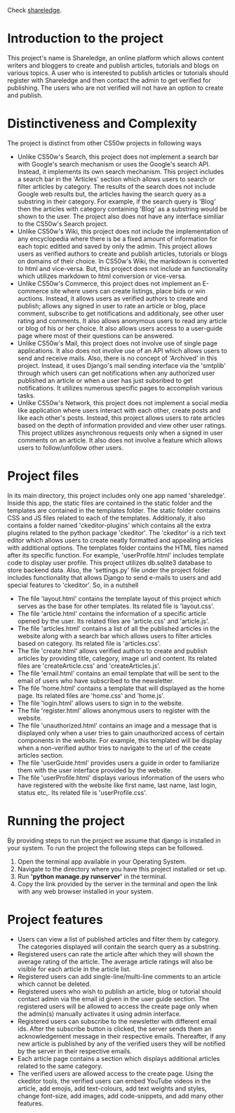Check [shareledge](https://youtu.be/MCXjIWhEbxk).

# Introduction to the project
This project's name is Shareledge, an online platform which allows content writers and bloggers to create and publish articles, tutorials and blogs on various topics. A user who is interested to publish articles or tutorials should register with Shareledge and then contact the admin to get verified for publishing. The users who are not verified will not have an option to create and publish.

# Distinctiveness and Complexity
The project is distinct from other CS50w projects in following ways   
* Unlike CS50w's Search, this project does not implement a search bar with Google's search mechanism or uses the Google's search API. Instead, it implements its own search mechanism. This project includes a search bar in the 'Articles' section which allows users to search or filter articles by category. The results of the search does not include Google web results but, the articles having the search query as a substring in their category. For example, if the search query is 'Blog' then the articles with category containing 'Blog' as a substring would be shown to the user. The project also does not have any interface similiar to the CS50w's Search project.
* Unlike CS50w's Wiki, this project does not include the implementation of any encyclopedia where there is be a fixed amount of information for each topic editted and saved by only the admin. This project allows users as verified authors to create and publish articles, tutorials or blogs on domains of their choice. In CS50w's Wiki, the markdown is converted to html and vice-versa. But, this project does not include an functionality which utilizes markdown to html conversion or vice-versa.
* Unlike CS50w's Commerce, this project does not implement an E-commerce site where users can create listings, place bids or win auctions. Instead, it allows users as verified authors to create and publish; allows any signed in user to rate an article or blog, place comment, subscribe to get notifications and additionaly, see other user rating and comments. It also allows anonymous users to read any article or blog of his or her choice. It also allows users access to a user-guide page where most of their questions can be answered.
* Unlike CS50w's Mail, this project does not involve use of single page applications. It also does not involve use of an API which allows users to send and receive mails. Also, there is no concept of 'Archived' in this project. Instead, it uses Django's mail sending interface via the 'smtplib' through which users can get notifications when any authorized user published an article or when a user has just subsribed to get notifications. It utilizes numerous specific pages to accomplish various tasks.
* Unlike CS50w's Network, this project does not implement a social media like application where users interact with each other, create posts and like each other's posts. Instead, this project allows users to rate articles based on the depth of information provided and view other user ratings. This project utilizes asynchronous requests only when a signed in user comments on an article. It also does not involve a feature which allows users to follow/unfollow other users.  

# Project files
In its main directory, this project includes only one app named 'shareledge'. Inside this app, the static files are contained in the static folder and the templates are contained in the templates folder. The static folder contains CSS and JS files related to each of the templates. Additionaly, it also contains a folder named 'ckeditor-plugins' which contains all the extra plugins related to the python package 'ckeditor'. The 'ckeditor' is a rich text editor which allows users to create neatly formatted and appealing articles with additional options. The templates folder contains the HTML files named after its specific function. For example, 'userProfile.html' includes template code to display user profile. This project utilizes db.sqlite3 database to store backend data. Also, the 'settings.py' file under the project folder includes functionality that allows Django to send e-mails to users and add special features to 'ckeditor'. So, in a nutshell  
* The file 'layout.html' contains the template layout of this project which serves as the base for other templates. Its related file is 'layout.css'.
* The file 'article.html' contains the information of a specific article opened by the user. Its related files are 'article.css' and 'article.js'.
* The file 'articles.html' contains a list of all the published articles in the website along with a search bar which allows users to filter articles based on category. Its related file is 'articles.css'.
* The file 'create.html' allows verified authors to create and publish articles by providing title, category, image url and content. Its related files are 'createArticle.css' and 'createArticles.js'.
* The file 'email.html' contains an email template that will be sent to the email of users who have subscribed to the newsletter.
* The file 'home.html' contains a template that will displayed as the home page. Its related files are 'home.css' and 'home.js'.
* The file 'login.html' allows users to sign in to the website.
* The file 'register.html' allows anonymous users to register with the website.
* The file 'unauthorized.html' contains an image and a message that is displayed only when a user tries to gain unauthorized access of certain components in the website. For example, this templated will be display when a non-verified author tries to navigate to the url of the create articles section.
* The file 'userGuide.html' provides users a guide in order to familiarize them with the user interface provided by the website.
* The file 'userProfile.html' displays various information of the users who have registered with the website like first name, last name, last login, status etc,. Its related file is 'userProfile.css'.

# Running the project
By providing steps to run the project we assume that django is installed in your system. To run the project the following steps can be followed.  
1. Open the terminal app available in your Operating System.
2. Navigate to the directory where you have this project installed or set up.
3. Run **'python manage.py runserver'** in the terminal.
4. Copy the link provided by the server in the terminal and open the link with any web browser installed in your system.

# Project features
* Users can view a list of published articles and filter them by category. The categories displayed will contain the search query as a substring.
* Registered users can rate the article after which they will shown the average rating of the article. The average article ratings will also be visible for each article in the article list.
* Registered users can add single-line/multi-line comments to an article which cannot be deleted.
* Registered users who wish to publish an article, blog or tutorial should contact admin via the email id given in the user guide section. The registered users will be allowed to access the create page only when the admin(s) manually activates it using admin interface.
* Registered users can subscribe to the newsletter with different email ids. After the subscribe button is clicked, the server sends them an acknowledgement message in their respective emails. Thereafter, if any new article is published by any of the verified users they will be notified by the server in their respective emails.
* Each article page contains a section which displays additional articles related to the same category.
* The verified users are allowed access to the create page. Using the ckeditor tools, the verified users can embed YouTube videos in the article, add emojis, add text-colours, add text weights and styles, change font-size, add images, add code-snippets, and add many other features.
